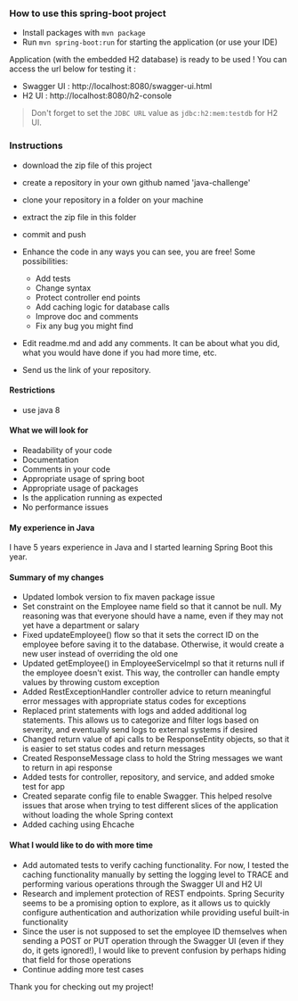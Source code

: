 ### How to use this spring-boot project

- Install packages with `mvn package`
- Run `mvn spring-boot:run` for starting the application (or use your IDE)

Application (with the embedded H2 database) is ready to be used ! You can access the url below for testing it :

- Swagger UI : http://localhost:8080/swagger-ui.html
- H2 UI : http://localhost:8080/h2-console

> Don't forget to set the `JDBC URL` value as `jdbc:h2:mem:testdb` for H2 UI.



### Instructions

- download the zip file of this project
- create a repository in your own github named 'java-challenge'
- clone your repository in a folder on your machine
- extract the zip file in this folder
- commit and push

- Enhance the code in any ways you can see, you are free! Some possibilities:
  - Add tests
  - Change syntax
  - Protect controller end points
  - Add caching logic for database calls
  - Improve doc and comments
  - Fix any bug you might find
- Edit readme.md and add any comments. It can be about what you did, what you would have done if you had more time, etc.
- Send us the link of your repository.

#### Restrictions
- use java 8


#### What we will look for
- Readability of your code
- Documentation
- Comments in your code 
- Appropriate usage of spring boot
- Appropriate usage of packages
- Is the application running as expected
- No performance issues

#### My experience in Java

I have 5 years experience in Java and I started learning Spring Boot this year.

#### Summary of my changes
- Updated lombok version to fix maven package issue
- Set constraint on the Employee name field so that it cannot be null.
  My reasoning was that everyone should have a name, even if they may not yet have a department or salary
- Fixed updateEmployee() flow so that it sets the correct ID on the employee before saving it to the database.
  Otherwise, it would create a new user instead of overriding the old one
- Updated getEmployee() in EmployeeServiceImpl so that it returns null if the employee doesn't exist.
  This way, the controller can handle empty values by throwing custom exception
- Added RestExceptionHandler controller advice to return meaningful error messages with appropriate status codes for exceptions
- Replaced print statements with logs and added additional log statements.
  This allows us to categorize and filter logs based on severity, and eventually send logs to external systems if desired
- Changed return value of api calls to be ResponseEntity objects, so that it is easier to set status codes and return messages
- Created ResponseMessage class to hold the String messages we want to return in api response
- Added tests for controller, repository, and service, and added smoke test for app
- Created separate config file to enable Swagger.
  This helped resolve issues that arose when trying to test different slices of the application without loading the whole Spring context
- Added caching using Ehcache

#### What I would like to do with more time
- Add automated tests to verify caching functionality. For now, I tested the caching functionality manually
  by setting the logging level to TRACE and performing various operations through the Swagger UI and H2 UI
- Research and implement protection of REST endpoints. Spring Security seems to be a promising option to explore,
  as it allows us to quickly configure authentication and authorization while providing useful built-in functionality
- Since the user is not supposed to set the employee ID themselves when sending a POST or PUT operation through the Swagger UI
  (even if they do, it gets ignored!), I would like to prevent confusion by perhaps hiding that field for those operations
- Continue adding more test cases

Thank you for checking out my project!